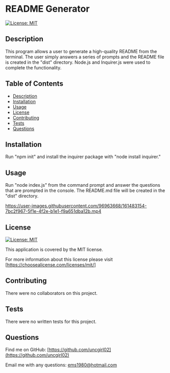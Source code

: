 
  
  # README Generator
    
  [![License: MIT](https://img.shields.io/badge/License-MIT-yellow.svg)](https://opensource.org/licenses/MIT)
 
  ## Description
 
  This program allows a user to generate a high-quality README from the terminal.  The user simply answers a series of prompts and the README file is created in the "dist" directory. Node.js and Inquirer.js were used to complete the functionality.
 
  ## Table of Contents
  
  - [Description](#description)
  - [Installation](#installation)
  - [Usage](#usage)
  - [License](#license)
  - [Contributing](#contributing)
  - [Tests](#tests)
  - [Questions](#questions)

  ## Installation
  
  Run "npm init" and install the inquirer package with "node install inquirer."
  
  ## Usage

  Run "node index.js" from the command prompt and answer the questions that are prompted in the console.  The README.md file will be created in the "dist" directory.

  https://user-images.githubusercontent.com/96963668/161483154-7bc2f967-5f1e-4f2e-b1e1-f9a651dba12b.mp4
  
  ## License
  
  [![License: MIT](https://img.shields.io/badge/License-MIT-yellow.svg)](https://opensource.org/licenses/MIT)

  This application is covered by the MIT license. 

  For more information about this license please visit [https://choosealicense.com/licenses/mit/]

  ## Contributing
  
  There were no collaborators on this project.
  
  ## Tests
  
  There were no written tests for this project.
  
  ## Questions
 
  Find me on GitHub: [https://github.com/uncgirl02](https://github.com/uncgirl02)
  
  Email me with any questions: ems1980@hotmail.com
      